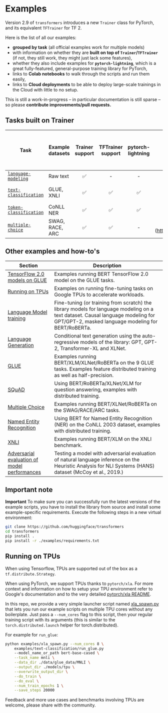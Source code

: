 # Examples

Version 2.9 of `transformers` introduces a new `Trainer` class for PyTorch, and its equivalent `TFTrainer` for TF 2.

Here is the list of all our examples:
- **grouped by task** (all official examples work for multiple models)
- with information on whether they are **built on top of `Trainer`/`TFTrainer`** (if not, they still work, they might just lack some features),
- whether they also include examples for **`pytorch-lightning`**, which is a great fully-featured, general-purpose training library for PyTorch,
- links to **Colab notebooks** to walk through the scripts and run them easily,
- links to **Cloud deployments** to be able to deploy large-scale trainings in the Cloud with little to no setup.

This is still a work-in-progress – in particular documentation is still sparse – so please **contribute improvements/pull requests.**


## Tasks built on Trainer

| Task | Example datasets | Trainer support | TFTrainer support | pytorch-lightning | Colab | One-click Deploy to Azure (wip) |
|---|---|:---:|:---:|:---:|:---:|:---:|
| [`language-modeling`](./language-modeling) | Raw text | ✅ | - | - | - | - |
| [`text-classification`](./text-classification) | GLUE, XNLI | ✅ | ✅ | ✅ | [![Open In Colab](https://colab.research.google.com/assets/colab-badge.svg)](https://colab.research.google.com/github/huggingface/blog/blob/master/notebooks/trainer/01_text_classification.ipynb) | [![Deploy to Azure](https://aka.ms/deploytoazurebutton)](https://portal.azure.com/#create/Microsoft.Template/uri/https%3A%2F%2Fraw.githubusercontent.com%2FAzure%2Fazure-quickstart-templates%2Fmaster%2F101-storage-account-create%2Fazuredeploy.json) |
| [`token-classification`](./token-classification) | CoNLL NER | ✅ | ✅ | ✅ | - | - |
| [`multiple-choice`](./multiple-choice) | SWAG, RACE, ARC | ✅ | ✅ | - | ![Open In Colab](https://colab.research.google.com/assets/colab-badge.svg)](https://colab.research.google.com/drive/1X9d1TY1I7r8d3rCJ9vWiy0UgvJM6BqQ4) | - |



## Other examples and how-to's

| Section | Description |
|---|---|
| [TensorFlow 2.0 models on GLUE](./text-classification) | Examples running BERT TensorFlow 2.0 model on the GLUE tasks. |
| [Running on TPUs](#running-on-tpus) | Examples on running fine-tuning tasks on Google TPUs to accelerate workloads. |
| [Language Model training](./language-modeling) | Fine-tuning (or training from scratch) the library models for language modeling on a text dataset. Causal language modeling for GPT/GPT-2, masked language modeling for BERT/RoBERTa. |
| [Language Generation](./text-generation) | Conditional text generation using the auto-regressive models of the library: GPT, GPT-2, Transformer-XL and XLNet. |
| [GLUE](./text-classification) | Examples running BERT/XLM/XLNet/RoBERTa on the 9 GLUE tasks. Examples feature distributed training as well as half-precision. |
| [SQuAD](./question-answering) | Using BERT/RoBERTa/XLNet/XLM for question answering, examples with distributed training. |
| [Multiple Choice](./multiple-choice) | Examples running BERT/XLNet/RoBERTa on the SWAG/RACE/ARC tasks. |
| [Named Entity Recognition](./token-classification) | Using BERT for Named Entity Recognition (NER) on the CoNLL 2003 dataset, examples with distributed training. |
| [XNLI](./text-classification) | Examples running BERT/XLM on the XNLI benchmark. |
| [Adversarial evaluation of model performances](./adversarial) | Testing a model with adversarial evaluation of natural language inference on the Heuristic Analysis for NLI Systems (HANS) dataset (McCoy et al., 2019.) |

## Important note

**Important**
To make sure you can successfully run the latest versions of the example scripts, you have to install the library from source and install some example-specific requirements.
Execute the following steps in a new virtual environment:

```bash
git clone https://github.com/huggingface/transformers
cd transformers
pip install .
pip install -r ./examples/requirements.txt
```

## Running on TPUs

When using Tensorflow, TPUs are supported out of the box as a `tf.distribute.Strategy`.

When using PyTorch, we support TPUs thanks to `pytorch/xla`. For more context and information on how to setup your TPU environment refer to Google's documentation and to the
very detailed [pytorch/xla README](https://github.com/pytorch/xla/blob/master/README.md).

In this repo, we provide a very simple launcher script named [xla_spawn.py](./xla_spawn.py) that lets you run our example scripts on multiple TPU cores without any boilerplate.
Just pass a `--num_cores` flag to this script, then your regular training script with its arguments (this is similar to the `torch.distributed.launch` helper for torch.distributed).

For example for `run_glue`:

```bash
python examples/xla_spawn.py --num_cores 8 \
	examples/text-classification/run_glue.py
	--model_name_or_path bert-base-cased \
	--task_name mnli \
	--data_dir ./data/glue_data/MNLI \
	--output_dir ./models/tpu \
	--overwrite_output_dir \
	--do_train \
	--do_eval \
	--num_train_epochs 1 \
	--save_steps 20000
```

Feedback and more use cases and benchmarks involving TPUs are welcome, please share with the community.
